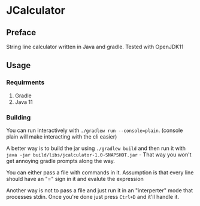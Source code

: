 # JCalculator

## Preface
String line calculator written in Java and gradle.
Tested with OpenJDK11

## Usage
### Requirments
1) Gradle
2) Java 11
### Building
You can run interactively with `./gradlew run --console=plain`. (console plain will make interacting with the cli easier)

A better way is to build the jar using `./gradlew build` and then run it with `java -jar build/libs/jcalculator-1.0-SNAPSHOT.jar` -
That way you won't get annoying gradle prompts along the way.

You can either pass a file with commands in it. Assumption is that every line
should have an "=" sign in it and evalute the expression

Another way is not to pass a file and just run it in an "interperter" mode
that processes stdin. Once you're done just press `Ctrl+D` and it'll handle it.
